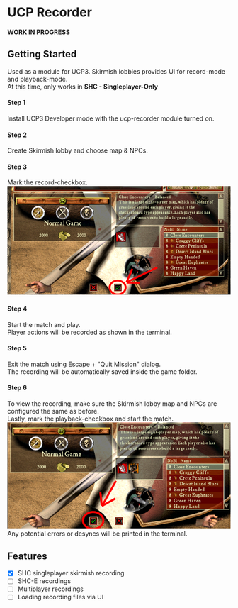 # UCP Recorder 

**WORK IN PROGRESS**

## Getting Started
Used as a module for UCP3. Skirmish lobbies provides UI for record-mode and playback-mode.  
At this time, only works in **SHC - Singleplayer-Only**

#### Step 1
Install UCP3 Developer mode with the ucp-recorder module turned on.

#### Step 2
Create Skirmish lobby and choose map & NPCs.

#### Step 3
Mark the record-checkbox.
![record-checkbox](/img/step3.png)

#### Step 4
Start the match and play.  
Player actions will be recorded as shown in the terminal.

#### Step 5
Exit the match using Escape + "Quit Mission" dialog.  
The recording will be automatically saved inside the game folder.

#### Step 6
To view the recording, make sure the Skirmish lobby map and NPCs are configured the same as before.  
Lastly, mark the playback-checkbox and start the match.
![playback-checkbox](/img/step6.png)  
Any potential errors or desyncs will be printed in the terminal.

## Features

- [x] SHC singleplayer skirmish recording 
- [ ] SHC-E recordings
- [ ] Multiplayer recordings
- [ ] Loading recording files via UI